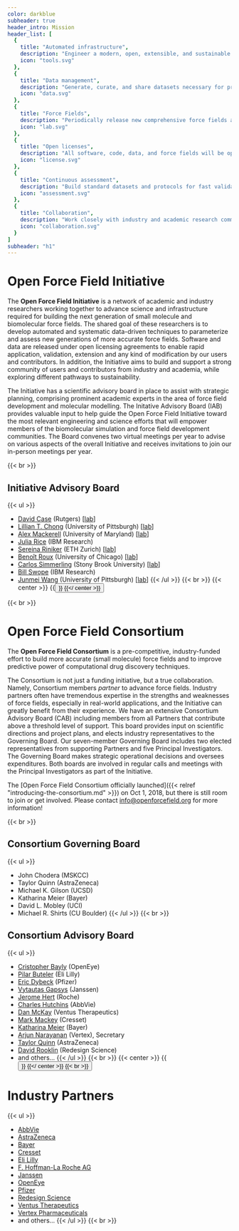 ```yaml
---
color: darkblue
subheader: true
header_intro: Mission
header_list: [
  {
    title: "Automated infrastructure",
    description: "Engineer a modern, open, extensible, and sustainable framework for automated force field parameterization and application",
    icon: "tools.svg"
  },
  {
    title: "Data management",
    description: "Generate, curate, and share datasets necessary for producing and benchmarking high-accuracy biomolecular force fields",
    icon: "data.svg"
  },
  {
    title: "Force Fields",
    description: "Periodically release new comprehensive force fields and systematically improve their accuracy through scientific innovation and use of large datasets",
    icon: "lab.svg"
  },
  {
    title: "Open licenses",
    description: "All software, code, data, and force fields will be open and freely available under Open Source Initiative and Creative Commons approved licenses",
    icon: "license.svg"
  },
  {
    title: "Continuous assessment",
    description: "Build standard datasets and protocols for fast validation of methods and models used to compute molecular properties",
    icon: "assessment.svg"
  },
  {
    title: "Collaboration",
    description: "Work closely with industry and academic research community to develop our scientific and infrastructure roadmaps and expand our expertise",
    icon: "collaboration.svg"
  }
]
subheader: "h1"
---
```

# Open Force Field Initiative
The **Open Force Field Initiative** is a network of academic and industry researchers working together to advance science and infrastructure required for building the next generation of small molecule and biomolecular force fields. The shared goal of these researchers is to develop automated and systematic data-driven techniques to parameterize and assess new generations of more accurate force fields. Software and data are released under open licensing agreements to enable rapid application, validation, extension and any kind of modification by our users and contributors. In addition, the Initiative aims to build and support a strong community of users and contributors from industry and academia, while exploring different pathways to sustainability.

The Initiative has a scientific advisory board in place to assist with strategic planning, comprising prominent academic experts in the area of force field development and molecular modelling. The Initative Advisory Board (IAB) provides valuable input to help guide the Open Force Field Initiative toward the most relevant engineering and science efforts that will empower members of the biomolecular simulation and force field development communities. The Board convenes two virtual meetings per year to advise on various aspects of the overall Initiative and receives invitations to join our in-person meetings per year.

{{< br >}}

## Initiative Advisory Board
{{< ul >}}
- [David Case](https://rutchem.rutgers.edu/people/faculty-bio/130-case-david) (Rutgers) [[lab](http://casegroup.rutgers.edu/)]
- [Lillian T. Chong](https://www.chem.pitt.edu/person/lillian-chong) (University of Pittsburgh) [[lab](https://ltchong.github.io/)]
- [Alex Mackerell](https://faculty.rx.umaryland.edu/amackerell/) (University of Maryland) [[lab](http://mackerell.umaryland.edu/index.shtml)]
- [Julia Rice](https://researcher.watson.ibm.com/researcher/view.php?person=us-jrice) (IBM Research)
- [Sereina Riniker](https://riniker.ethz.ch/the-group/person-detail.MTIwNjc3.TGlzdC8xNDkzLC04NTQ1MTI4MDM=.html) (ETH Zurich) [[lab](https://riniker.ethz.ch/)]
- [Benoît Roux](https://chemistry.uchicago.edu/faculty/beno%C3%AEt-roux) (University of Chicago) [[lab](http://thallium.bsd.uchicago.edu/RouxLab/)]
- [Carlos Simmerling](https://www.stonybrook.edu/commcms/chemistry/faculty/_faculty-profiles/simmerling-carlos) (Stony Brook University) [[lab](http://laufercenter.stonybrook.edu/simmerling/Home)]
- [Bill Swope](https://researcher.watson.ibm.com/researcher/view.php?person=us-swope) (IBM Research)
- [Junmei Wang](https://www.pharmacy.pitt.edu/directory/profile.php?profile=1639) (University of Pittsburgh) [[lab](https://mulan.pharmacy.pitt.edu/)]
{{< /ul >}}
{{< br >}}
{{< center >}}
{{<button href="/minutes/iab" text="IAB Meeting Minutes" >}}
{{</ center >}}

{{< br >}}

# Open Force Field Consortium
The **Open Force Field Consortium** is a pre-competitive, industry-funded effort to build more accurate (small molecule) force fields and to improve predictive power of computational drug discovery techniques.

The Consortium is not just a funding initiative, but a true collaboration. Namely, Consortium members *partner* to advance force fields. Industry partners often have tremendous expertise in the strengths and weaknesses of force fields, especially in real-world applications, and the Initiative can greatly benefit from their experience. We have an extensive Consortium Advisory Board (CAB) including members from all Partners that contribute above a threshold level of support. This board provides input on scientific directions and project plans, and elects industry representatives to the Governing Board. Our seven-member Governing Board includes two elected representatives from supporting Partners and five Principal Investigators. The Governing Board makes strategic operational decisions and oversees expenditures. Both boards are involved in regular calls and meetings with the Principal Investigators as part of the Initiative.

The [Open Force Field Consortium officially launched]({{< relref "introducing-the-consortium.md" >}}) on Oct 1, 2018, but there is still room to join or get involved. Please contact [info@openforcefield.org](info@openforcefield.org) for more information!

{{< br >}}
## Consortium Governing Board
{{< ul >}}
- John Chodera (MSKCC)
- Taylor Quinn (AstraZeneca)
- Michael K. Gilson (UCSD)
- Katharina Meier (Bayer)
- David L. Mobley (UCI)
- Michael R. Shirts (CU Boulder)
{{< /ul >}}
{{< br >}}

## Consortium Advisory Board
{{< ul >}}
- [Cristopher Bayly](https://www.linkedin.com/in/christopher-bayly-b1341021/) (OpenEye)
- [Pilar Buteler](https://www.linkedin.com/in/pilar-buteler) (Eli Lilly)
- [Eric Dybeck](https://www.linkedin.com/in/eric-dybeck-2bb62539/) (Pfizer)
- [Vytautas Gapsys](https://www.linkedin.com/in/vytautas-gapsys-7773768/) (Janssen)
- [Jerome Hert](https://www.linkedin.com/in/jeromehert/) (Roche)
- [Charles Hutchins](https://www.linkedin.com/in/charles-hutchins-7b589b11/) (AbbVie)
- [Dan McKay](https://ca.linkedin.com/in/dan-mckay-75539315) (Ventus Therapeutics)
- [Mark Mackey](https://www.linkedin.com/in/mark-mackey-6b4b8a23/) (Cresset)
- [Katharina Meier](https://www.linkedin.com/in/katharina-meier-24744887/) (Bayer)
- [Arjun Narayanan](https://www.linkedin.com/in/arjun-narayanan-0ba28a54/) (Vertex), Secretary
- [Taylor Quinn](https://www.linkedin.com/in/taylor-quinn-37528789/) (AstraZeneca)
- [David Rooklin](https://www.linkedin.com/in/david-rooklin-7485194a) (Redesign Science)
- and others... {{< /ul >}}
{{< br >}}
{{< center >}}
{{<button href="/minutes/cab" text="CAB Meeting Minutes" >}}
{{</ center >}}
{{< br >}}

# Industry Partners
{{< ul >}}
- [AbbVie](https://www.abbvie.com/)
- [AstraZeneca](https://www.astrazeneca.com/)
- [Bayer](https://www.bayer.com/)
- [Cresset](https://www.cresset-group.com/)
- [Eli Lilly](https://www.lilly.com/)
- [F. Hoffman-La Roche AG](https://www.roche.com/)
- [Janssen](https://www.janssen.com/)
- [OpenEye](https://www.eyesopen.com/)
- [Pfizer](https://www.pfizer.com/)
- [Redesign Science](http://www.redesignscience.com/)
- [Ventus Therapeutics](https://www.ventustx.com/)
- [Vertex Pharmaceuticals](https://www.vrtx.com/)
- and others...
{{< /ul >}}
{{< br >}}
